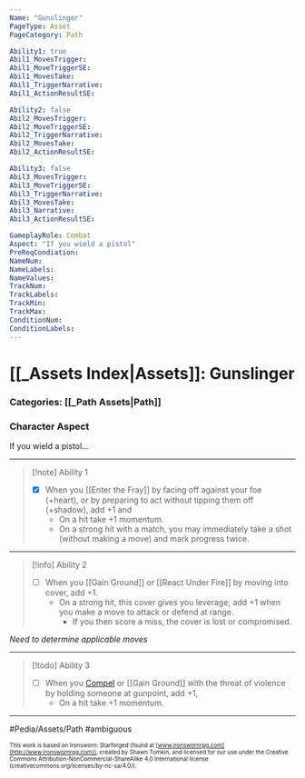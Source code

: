```yaml
---
Name: "Gunslinger"
PageType: Asset
PageCategory: Path

Ability1: true
Abil1_MovesTrigger:
Abil1_MoveTriggerSE:
Abil1_MovesTake:
Abil1_TriggerNarrative:
Abil1_ActionResultSE:

Ability2: false
Abil2_MovesTrigger:
Abil2_MoveTriggerSE:
Abil2_TriggerNarrative:
Abil2_MovesTake:
Abil2_ActionResultSE:

Ability3: false
Abil3_MovesTrigger:
Abil3_MoveTriggerSE:
Abil3_TriggerNarrative:
Abil3_MovesTake:
Abil3_Narrative:
Abil3_ActionResultSE:

GameplayRole: Combat
Aspect: "If you wield a pistol"
PreReqCondiation: 
NameNum:
NameLabels:
NameValues:
TrackNum:
TrackLabels:
TrackMin:
TrackMax:
ConditionNum:
ConditionLabels:
---
```

# [[_Assets Index|Assets]]: Gunslinger
### Categories: [[_Path Assets|Path]]
### Character Aspect
If you wield a pistol...
___
> [!note] Ability 1
> - [x] When you [[Enter the Fray]] by facing off against your foe (+heart), or by preparing to act without tipping them off (+shadow), add +1 and 
> 	- On a hit take +1 momentum. 
> 	- On a strong hit with a match, you may immediately take a shot (without making a move) and mark progress twice.
___
> [!info] Ability 2
> - [ ] When you [[Gain Ground]] or [[React Under Fire]] by moving into cover, add +1.
> 	- On a strong hit, this cover gives you leverage; add +1 when you make a move to attack or defend at range.
> 		- If you then score a miss, the cover is lost or compromised.

*Need to determine applicable moves*
___
> [!todo] Ability 3
> - [ ] When you [Compel](z_Obsi-Forge-Apedia/Moves/Adventure/Compel.md) or [[Gain Ground]] with the threat of violence by holding someone at gunpoint, add +1,  
> 	- On a hit take +1 momentum.
___

#Pedia/Assets/Path 
#ambiguous 

<font size=-2>This work is based on Ironsworn: Starforged (found at [www.ironswornrpg.com](http://www.ironswornrpg.com)), created by Shawn Tomkin, and licensed for our use under the Creative Commons Attribution-NonCommercial-ShareAlike 4.0 International license  (creativecommons.org/licenses/by-nc-sa/4.0/).</font>